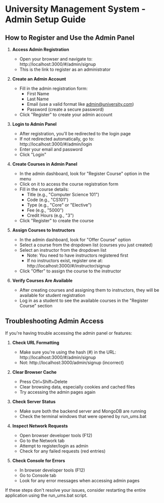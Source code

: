 # University Management System - Admin Setup Guide

## How to Register and Use the Admin Panel

1. **Access Admin Registration**
   - Open your browser and navigate to: http://localhost:3000/#/admin/signup
   - This is the link to register as an administrator

2. **Create an Admin Account**
   - Fill in the admin registration form:
     - First Name
     - Last Name
     - Email (use a valid format like admin@university.com)
     - Password (create a secure password)
   - Click "Register" to create your admin account

3. **Login to Admin Panel**
   - After registration, you'll be redirected to the login page
   - If not redirected automatically, go to: http://localhost:3000/#/admin/login
   - Enter your email and password
   - Click "Login"

4. **Create Courses in Admin Panel**
   - In the admin dashboard, look for "Register Course" option in the menu
   - Click on it to access the course registration form
   - Fill in the course details:
     - Title (e.g., "Computer Science 101")
     - Code (e.g., "CS101")
     - Type (e.g., "Core" or "Elective")
     - Fee (e.g., "5000")
     - Credit Hours (e.g., "3")
   - Click "Register" to create the course

5. **Assign Courses to Instructors**
   - In the admin dashboard, look for "Offer Course" option
   - Select a course from the dropdown list (courses you just created)
   - Select an instructor from the dropdown list
     - Note: You need to have instructors registered first
     - If no instructors exist, register one at: http://localhost:3000/#/instructor/signup
   - Click "Offer" to assign the course to the instructor

6. **Verify Courses Are Available**
   - After creating courses and assigning them to instructors, they will be available for student registration
   - Log in as a student to see the available courses in the "Register Course" section

## Troubleshooting Admin Access

If you're having trouble accessing the admin panel or features:

1. **Check URL Formatting**
   - Make sure you're using the hash (#) in the URL: http://localhost:3000/#/admin/signup
   - Not: http://localhost:3000/admin/signup (incorrect)

2. **Clear Browser Cache**
   - Press Ctrl+Shift+Delete
   - Clear browsing data, especially cookies and cached files
   - Try accessing the admin pages again

3. **Check Server Status**
   - Make sure both the backend server and MongoDB are running
   - Check the terminal windows that were opened by run_ums.bat

4. **Inspect Network Requests**
   - Open browser developer tools (F12)
   - Go to the Network tab
   - Attempt to register/login as admin
   - Check for any failed requests (red entries)

5. **Check Console for Errors**
   - In browser developer tools (F12)
   - Go to Console tab
   - Look for any error messages when accessing admin pages

If these steps don't resolve your issues, consider restarting the entire application using the run_ums.bat script.

